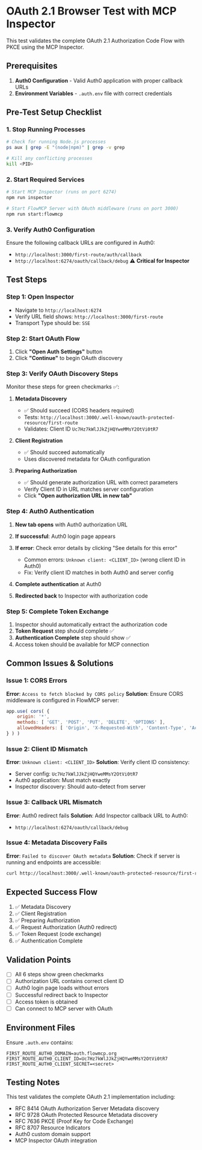 # OAuth 2.1 Browser Test with MCP Inspector

This test validates the complete OAuth 2.1 Authorization Code Flow with PKCE using the MCP Inspector.

## Prerequisites

1. **Auth0 Configuration** - Valid Auth0 application with proper callback URLs
2. **Environment Variables** - `.auth.env` file with correct credentials

## Pre-Test Setup Checklist

### 1. Stop Running Processes
```bash
# Check for running Node.js processes
ps aux | grep -E "(node|npm)" | grep -v grep

# Kill any conflicting processes
kill <PID>
```

### 2. Start Required Services
```bash
# Start MCP Inspector (runs on port 6274)
npm run inspector

# Start FlowMCP Server with OAuth middleware (runs on port 3000) 
npm run start:flowmcp
```

### 3. Verify Auth0 Configuration
Ensure the following callback URLs are configured in Auth0:
- `http://localhost:3000/first-route/auth/callback`
- `http://localhost:6274/oauth/callback/debug` ⚠️ **Critical for Inspector**

## Test Steps

### Step 1: Open Inspector
- Navigate to `http://localhost:6274`
- Verify URL field shows: `http://localhost:3000/first-route`
- Transport Type should be: `SSE`

### Step 2: Start OAuth Flow
1. Click **"Open Auth Settings"** button
2. Click **"Continue"** to begin OAuth discovery

### Step 3: Verify OAuth Discovery Steps
Monitor these steps for green checkmarks ✅:

1. **Metadata Discovery** 
   - ✅ Should succeed (CORS headers required)
   - Tests: `http://localhost:3000/.well-known/oauth-protected-resource/first-route`
   - Validates: Client ID `Uc7Hz7kWlJJkZjHQYweMMsY2OtVi0tR7`

2. **Client Registration**
   - ✅ Should succeed automatically 
   - Uses discovered metadata for OAuth configuration

3. **Preparing Authorization**
   - ✅ Should generate authorization URL with correct parameters
   - Verify Client ID in URL matches server configuration
   - Click **"Open authorization URL in new tab"**

### Step 4: Auth0 Authentication
1. **New tab opens** with Auth0 authorization URL
2. **If successful**: Auth0 login page appears
3. **If error**: Check error details by clicking "See details for this error"
   - Common errors: `Unknown client: <CLIENT_ID>` (wrong client ID in Auth0)
   - Fix: Verify client ID matches in both Auth0 and server config

4. **Complete authentication** at Auth0
5. **Redirected back** to Inspector with authorization code

### Step 5: Complete Token Exchange
1. Inspector should automatically extract the authorization code
2. **Token Request** step should complete ✅
3. **Authentication Complete** step should show ✅
4. Access token should be available for MCP connection

## Common Issues & Solutions

### Issue 1: CORS Errors
**Error**: `Access to fetch blocked by CORS policy`
**Solution**: Ensure CORS middleware is configured in FlowMCP server:
```javascript
app.use( cors( {
    origin: '*',
    methods: [ 'GET', 'POST', 'PUT', 'DELETE', 'OPTIONS' ],
    allowedHeaders: [ 'Origin', 'X-Requested-With', 'Content-Type', 'Accept', 'Authorization', 'mcp-protocol-version' ]
} ) )
```

### Issue 2: Client ID Mismatch  
**Error**: `Unknown client: <CLIENT_ID>`
**Solution**: Verify client ID consistency:
- Server config: `Uc7Hz7kWlJJkZjHQYweMMsY2OtVi0tR7`
- Auth0 application: Must match exactly
- Inspector discovery: Should auto-detect from server

### Issue 3: Callback URL Mismatch
**Error**: Auth0 redirect fails
**Solution**: Add Inspector callback URL to Auth0:
- `http://localhost:6274/oauth/callback/debug`

### Issue 4: Metadata Discovery Fails
**Error**: `Failed to discover OAuth metadata`
**Solution**: Check if server is running and endpoints are accessible:
```bash
curl http://localhost:3000/.well-known/oauth-protected-resource/first-route
```

## Expected Success Flow

1. ✅ Metadata Discovery
2. ✅ Client Registration  
3. ✅ Preparing Authorization
4. ✅ Request Authorization (Auth0 redirect)
5. ✅ Token Request (code exchange)
6. ✅ Authentication Complete

## Validation Points

- [ ] All 6 steps show green checkmarks
- [ ] Authorization URL contains correct client ID
- [ ] Auth0 login page loads without errors
- [ ] Successful redirect back to Inspector
- [ ] Access token is obtained
- [ ] Can connect to MCP server with OAuth

## Environment Files

Ensure `.auth.env` contains:
```
FIRST_ROUTE_AUTH0_DOMAIN=auth.flowmcp.org
FIRST_ROUTE_AUTH0_CLIENT_ID=Uc7Hz7kWlJJkZjHQYweMMsY2OtVi0tR7
FIRST_ROUTE_AUTH0_CLIENT_SECRET=<secret>
```

## Testing Notes

This test validates the complete OAuth 2.1 implementation including:
- RFC 8414 OAuth Authorization Server Metadata discovery
- RFC 9728 OAuth Protected Resource Metadata discovery  
- RFC 7636 PKCE (Proof Key for Code Exchange)
- RFC 8707 Resource Indicators
- Auth0 custom domain support
- MCP Inspector OAuth integration